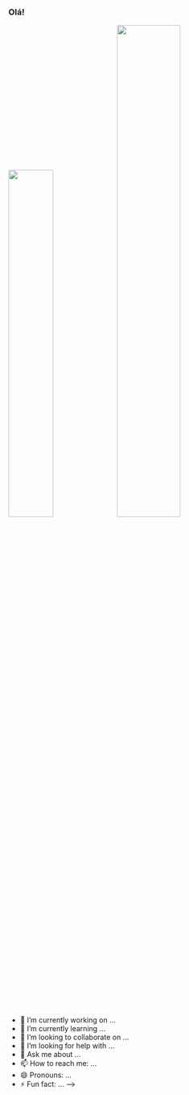 ### Olá!

<img width="42%" src="[![Anurag's GitHub stats](https://github-readme-stats.vercel.app/api?username=IgorAMorais&count_private=true&theme=dark)](https://github.com/IgorAMorais/github-readme-stats)">
<img width="50%" src="[![Top Langs](https://github-readme-stats.vercel.app/api/top-langs/?username=IgorAMorais&layout=compact&theme=dark)](https://github.com/IgorAMorais/github-readme-stats)">



- 🔭 I’m currently working on ...
- 🌱 I’m currently learning ...
- 👯 I’m looking to collaborate on ...
- 🤔 I’m looking for help with ...
- 💬 Ask me about ...
- 📫 How to reach me: ...
- 😄 Pronouns: ...
- ⚡ Fun fact: ...
-->

